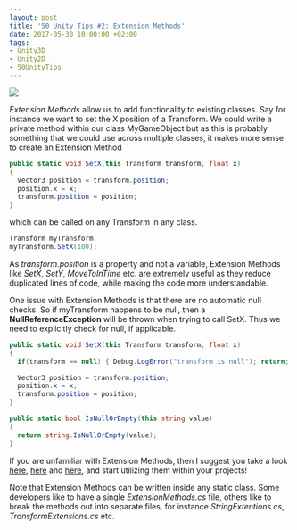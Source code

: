 ```yaml
---
layout: post
title: '50 Unity Tips #2: Extension Methods'
date: 2017-05-30 10:00:00 +02:00
tags:
- Unity3D
- Unity2D
- 50UnityTips
---
```


[github_link]: https://github.com/defuncart/50-unity-tips/tree/master/%2302-ExtensionMethods
[![]({{site.url}}/assets/images/viewOnGitHub.png)][github_link]

*Extension Methods* allow us to add functionality to existing classes. Say for instance we want to set the X position of a Transform. We could write a private method within our class MyGameObject but as this is probably something that we could use across multiple classes, it makes more sense to create an Extension Method

```csharp
public static void SetX(this Transform transform, float x)
{
  Vector3 position = transform.position;
  position.x = x;
  transform.position = position;
}
```

which can be called on any Transform in any class.

```csharp
Transform myTransform.
myTransform.SetX(100);
```

As *transform.position* is a property and not a variable, Extension Methods like *SetX*, *SetY*, *MoveToInTime* etc. are extremely useful as they reduce duplicated lines of code, while making the code more understandable.

One issue with Extension Methods is that there are no automatic null checks. So if myTransform happens to be null, then a **NullReferenceException** will be thrown when trying to call SetX. Thus we need to explicitly check for null, if applicable.

```csharp
public static void SetX(this Transform transform, float x)
{
  if(transform == null) { Debug.LogError("transform is null"); return; }

  Vector3 position = transform.position;
  position.x = x;
  transform.position = position;
}
```

```csharp
public static bool IsNullOrEmpty(this string value)
{
  return string.IsNullOrEmpty(value);
}
```

If you are unfamiliar with Extension Methods, then I suggest you take a look [here](https://msdn.microsoft.com/pl-pl/library/windows/desktop/bb383977(v=vs.100).aspx), [here](https://unity3d.com/learn/tutorials/topics/scripting/extension-methods) and [here](http://www.alanzucconi.com/2015/08/05/extension-methods-in-c/), and start utilizing them within your projects!

Note that Extension Methods can be written inside any static class. Some developers like to have a single *ExtensionMethods.cs* file, others like to break the methods out into separate files, for instance *StringExtentions.cs*, *TransformExtensions.cs* etc.
